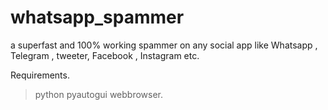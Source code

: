 # whatsapp_spammer
a superfast and 100% working spammer on any social app like Whatsapp , Telegram , tweeter, Facebook , Instagram etc. 

Requirements.
> python 
> pyautogui
> webbrowser.
